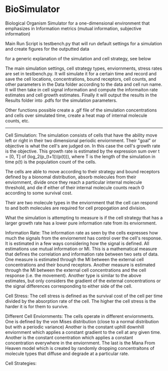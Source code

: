 # BioSimulator
Biological Organism Simulator for a one-dimensional environment that emphasizes in Information metrics (mutual information, subjective information)

Main Run Script is testbench.py that will run default settings for a simulation and create figures for the outputted data

for a generic explanation of the simulation and cell strategy, see below

The main simulation settings, cell strategy types, enviornments, stress rates are set in testbench.py. It will simulate it for a certain time and record and save the cell locations, concentrations, bound receptors, cell counts, and other parameters in the Data folder according to the data and cell run name. It will then take in cell signal information and compute the informaiton rate estimates and cell growth estimates. Finally it will output the results in the Results folder into .pdfs for the simulation parameters.

Other functions possible create a .gif file of the simulation concentrations and cells over simulated time, create a heat map of internal molecule counts, etc.

-----------------------------------
Cell Simulation:
The simulation consists of cells that have the ability move left or right in their two dimensional periodic enviornment. Their "goal" or objective is what the cell's
are judged on. In this case the cell's growth rate is the objective. This growth rate is estimated by the expression sum over t = [0, T] of (log_2(p_(t+1))(p(t))), 
where T is the length of the simulation in time p(t) is the population count of the cells.

The cells are able to move according to their strategy and bound receptors defined by a bionomal distribution, absorb molecules from their enviornment, divide once they reach a particular internal molecule threshold, and die if either of their internal molecule counts reach 0 according to some survival cost. 

Their are two molecule types in the enviornment that the cell can respond to and both molecules are required for cell propogation and division.

What the simulation is attempting to measure is if the cell strategy that has a larger growth rate has a lower pure information rate from its enviornment.

Information Rate:
The information rate as seen by the cells expresses how much the signals from the enviornemnt has control over the cell's response. It is estimated in a few ways considering how the signal is defined. All estimations use mutual information or MI. This is a mathematical measure that defines the correlation and information rate between two sets of data. One measure is estimated through the MI between the external cell concentrations and their bound receptors. Another measure is estimated through the MI between the external cell concentrations and the cell response (i.e. the movement). Another type is similar to the above estimates, but only considers the gradient of the external concentrations or the signal differences corresponding to either side of the cell.

Cell Stress:
The cell stress is defined as the survival cost of the cell per time divided by the absorption rate of the cell. The higher the cell stress is the harder it is for them to survive.

Different Cell Enviornments:
The cells operate in different enviornments. One is defined by the von Mises distribution (close to a normal distribution but with a periodic variance) Another is the constant uphill downhill enviornment which applies a constant gradient to the cell at any given time. Another is the constant conentration which applies a constant concentration everywhere in the enviornment. The last is the Mana From Heaven model which is created by randomly dropping concentraitons of molecule types that diffuse and degrade at a particular rate.

Cell Strategies:

